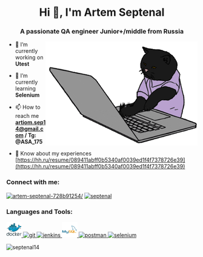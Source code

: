 <h1 align="center">Hi 👋, I'm Artem Septenal</h1>
<h3 align="center">A passionate QA engineer Junior+/middle from Russia</h3>
<img align="right" alt="Coding" width="400" src="https://raw.githubusercontent.com/HolyZheng/holyZheng-blog/master/images/coding.gif">

- 🔭 I’m currently working on **Utest**

- 🌱 I’m currently learning **Selenium**

- 📫 How to reach me **artiom.sep14@gmail.com / Tg: @ASA_175**

- 📄 Know about my experiences [https://hh.ru/resume/089411abff0b5340af0039ed1f4f7378726e39](https://hh.ru/resume/089411abff0b5340af0039ed1f4f7378726e39)

<h3 align="left">Connect with me:</h3>
<p align="left">
<a href="https://linkedin.com/in/artem-septenal-728b91254/" target="blank"><img align="center" src="https://raw.githubusercontent.com/rahuldkjain/github-profile-readme-generator/master/src/images/icons/Social/linked-in-alt.svg" alt="artem-septenal-728b91254/" height="30" width="40" /></a>
<a href="https://instagram.com/septenal" target="blank"><img align="center" src="https://raw.githubusercontent.com/rahuldkjain/github-profile-readme-generator/master/src/images/icons/Social/instagram.svg" alt="septenal" height="30" width="40" /></a>
</p>

<h3 align="left">Languages and Tools:</h3>
<p align="left"> <a href="https://www.docker.com/" target="_blank" rel="noreferrer"> <img src="https://raw.githubusercontent.com/devicons/devicon/master/icons/docker/docker-original-wordmark.svg" alt="docker" width="40" height="40"/> </a> <a href="https://git-scm.com/" target="_blank" rel="noreferrer"> <img src="https://www.vectorlogo.zone/logos/git-scm/git-scm-icon.svg" alt="git" width="40" height="40"/> </a> <a href="https://www.jenkins.io" target="_blank" rel="noreferrer"> <img src="https://www.vectorlogo.zone/logos/jenkins/jenkins-icon.svg" alt="jenkins" width="40" height="40"/> </a> <a href="https://www.mysql.com/" target="_blank" rel="noreferrer"> <img src="https://raw.githubusercontent.com/devicons/devicon/master/icons/mysql/mysql-original-wordmark.svg" alt="mysql" width="40" height="40"/> </a> <a href="https://postman.com" target="_blank" rel="noreferrer"> <img src="https://www.vectorlogo.zone/logos/getpostman/getpostman-icon.svg" alt="postman" width="40" height="40"/> </a> <a href="https://www.selenium.dev" target="_blank" rel="noreferrer"> <img src="https://raw.githubusercontent.com/detain/svg-logos/780f25886640cef088af994181646db2f6b1a3f8/svg/selenium-logo.svg" alt="selenium" width="40" height="40"/> </a> </p>

<p><img align="center" src="https://github-readme-stats.vercel.app/api/top-langs?username=septenal14&show_icons=true&locale=en&layout=compact" alt="septenal14" /></p>
